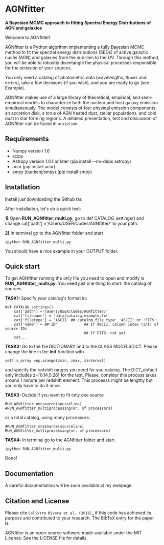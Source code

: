 AGNfitter
========
**A Bayesian MCMC approach to fitting Spectral Energy Distributions of AGN and galaxies**

Welcome to AGNfitter! 

AGNfitter is a Python algorithm implementing a fully Bayesian MCMC method to fit the spectral energy distributions (SEDs) of active galactic nuclei (AGN) and galaxies from the sub-mm to the UV.
Through this method, you will be able to robustly disentangle the physical processes responsible for the emission of your sources.

You only need a catalog of photometric data (wavelengths, fluxes and errors), take a few decisions (if you wish), and you are ready to go (see Example).

AGNfitter makes use of a large library of theoretical, empirical, and semi-empirical models to characterize both the nuclear and host galaxy emission simultaneously. The model consists of four physical emission components: an accretion disk, a torus of AGN heated dust, stellar populations, and cold dust in star forming regions.  A detailed presentation, test and discussion of AGNfitter can be found in `arxivlink`

Requirements
-------------
* Numpy version 1.6
* scipy
* Astropy version 1.0.1 or later (pip install --no-deps astropy)
* acor (pip install acor)
* smpy (dunkenj/smpy) (pip install smpy)

Installation
----------------

Install just downloading the Github tar.

After installation, let's do a quick test:

**1)** Open **RUN_AGNfitter_multi.py**, go to def CATALOG_settings() and 
    change cat['path'] ='/Users/USER/Codes/AGNfitter/' to your path.
    
    
**2)** In terminal go to the AGNfitter folder and start

    ipython RUN_AGNfitter_multi.py
    
You should have a nice example in your OUTPUT folder.

Quick start
------------

To get AGNfitter running the only file you need to open and modify is **RUN_AGNfitter_multi.py**.
You need just one thing to start: the catalog of sources.

**TASK1:** Specify your catalog's format in:

    def CATALOG_settings()
        cat['path'] ='/Users/USER/Codes/AGNfitter/'
        cat['filename'] = 'data/catalog_example.txt
        cat['filetype'] = 'ASCII' ## catalog file type: 'ASCII' or 'FITS'. 
        cat['name'] = 0#'ID'            ## If ASCII: Column index (int) of source IDs
                                        ## If FITS: not yet
        cat...
**TASK2:** Go to the file DICTIONARY and to the CLASS MODELSDICT. Please change the line in the __Init__ function with

    self.z_array =np.arange(zmin, zmax, zinterval)

and specify the redshift ranges you need for you catalog. 
The DICT_default only includes z=[0.14,0.28] for the test. 
Please, consider this process takes around 1 minute per redshift element.
This processs might be lengthy but you only have to do it once.
    
**TASK3:** Decide if you want to fit only one source

    RUN_AGNfitter_onesource(sourceline)
    #RUN_AGNfitter_multiprocessing(nr. of processors)

or a total catalog, using many processors:

    #RUN_AGNfitter_onesource(sourceline)
    RUN_AGNfitter_multiprocessing(nr. of processors)
    
**TASK4:** In terminal go to the AGNfitter folder and start

    ipython RUN_AGNfitter_multi.py

Done!

Documentation
----------------
A careful documentation will be soon available at my webpage.

Citation and License
----------------
Please cite `Calistro Rivera et al. (2016)`_ if this code has achieved its purpose and contributed to your
research. 
The BibTeX entry for the paper is:

AGNfitter is an open-source software made available under the MIT License. See
the LICENSE file for details.
